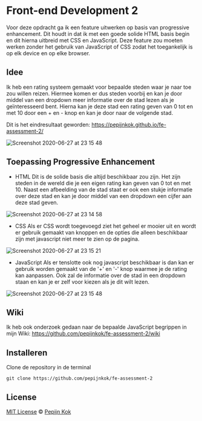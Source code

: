 # Front-end Development 2
Voor deze opdracht ga ik een feature uitwerken op basis van progressive enhancement. Dit houdt in dat ik met een goede solide HTML basis begin en dit hierna uitbreid met CSS en JavaScript. Deze feature zou moeten werken zonder het gebruik van JavaScript of CSS zodat het toegankelijk is op elk device en op elke browser.


## Idee
Ik heb een rating systeem gemaakt voor bepaalde steden waar je naar toe zou willen reizen. Hiermee komen er dus steden voorbij en kan je door middel van een dropdown meer informatie over de stad lezen als je geïnteresseerd bent. Hierna kan je deze stad een rating geven van 0 tot en met 10 door een + en - knop en kan je door naar de volgende stad.

Dit is het eindresultaat geworden:
https://pepijnkok.github.io/fe-assessment-2/

![Screenshot 2020-06-27 at 23 15 48](https://user-images.githubusercontent.com/59015908/85932400-24e44400-b8cc-11ea-8cf4-078a7ccc8963.png)


## Toepassing Progressive Enhancement

- HTML
Dit is de solide basis die altijd beschikbaar zou zijn. Het zijn steden in de wereld die je een eigen rating kan geven van 0 tot en met 10.
Naast een afbeelding van de stad staat er ook een stukje informatie over deze stad en kan je door middel van een dropdown een cijfer aan deze stad geven.

![Screenshot 2020-06-27 at 23 14 58](https://user-images.githubusercontent.com/59015908/85932384-07af7580-b8cc-11ea-8d77-6638da4878b5.png)


- CSS
Als er CSS wordt toegevoegd ziet het geheel er mooier uit en wordt er gebruik gemaakt van knoppen en de opties die alleen beschikbaar zijn met javascript niet meer te zien op de pagina.

![Screenshot 2020-06-27 at 23 15 21](https://user-images.githubusercontent.com/59015908/85932392-1433ce00-b8cc-11ea-93c5-4df99772a0bb.png)


- JavaScript
Als er tenslotte ook nog javascript beschikbaar is dan kan er gebruik worden gemaakt van de '+' en '-' knop waarmee je de rating kan aanpassen. Ook zal de informatie over de stad in een dropdown staan en kan je er zelf voor kiezen als je dit wilt lezen.

![Screenshot 2020-06-27 at 23 15 48](https://user-images.githubusercontent.com/59015908/85932400-24e44400-b8cc-11ea-8cf4-078a7ccc8963.png)


## Wiki
Ik heb ook onderzoek gedaan naar de bepaalde JavaScript begrippen in mijn Wiki:
https://github.com/pepijnkok/fe-assessment-2/wiki


## Installeren
Clone de repository in de terminal

```
git clone https://github.com/pepijnkok/fe-assessment-2
```


## License

[MIT License](https://github.com/pepijnkok/fe-assessment-2/blob/master/LICENSE) © [Pepijn Kok](https://github.com/pepijnkok)
